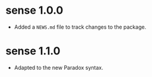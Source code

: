 # sense 1.0.0

* Added a `NEWS.md` file to track changes to the package.

# sense 1.1.0

* Adapted to the new Paradox syntax.
